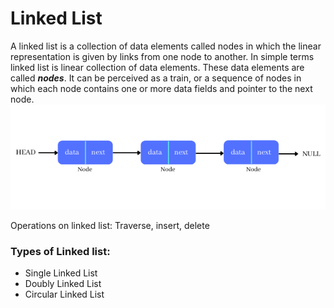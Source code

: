 # Linked List 
A linked list is a collection of data elements called nodes in which the linear representation is given by links from one node to another.
In simple terms linked list is linear collection of data elements. These data elements are called _**nodes**_.
It can be perceived as a train, or a sequence of nodes in which each node contains one or more data fields and pointer to the next node.
![alt text](../../../../resources/linked-list.png)

Operations on linked list: Traverse, insert, delete

### Types of Linked list:
* Single Linked List
* Doubly Linked List
* Circular Linked List

